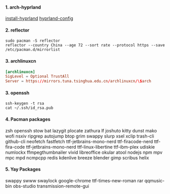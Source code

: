 <!-- Install archlinux: archinstall -->

#### 1. arch-hyprland

[install-hyprland](https://github.com/JaKooLit/Hyprland-v3)
[hyprland-config](https://github.com/prasanthrangan/hyprdots)

#### 2. reflector

```shell
sudo pacman -S reflector
reflector --country China --age 72 --sort rate --protocol https --save /etc/pacman.d/mirrorlist
```

#### 3. archlinuxcn

```/etc/pacman.conf
[archlinuxcn]
SigLevel = Optional TrustAll
Server = https://mirrors.tuna.tsinghua.edu.cn/archlinuxcn/\$arch
```

#### 3. openssh

```shell
ssh-keygen -t rsa
cat ~/.ssh/id_rsa.pub
```

#### 4. Pacman packages

zsh
openssh
stow
bat
lazygit
plocate
zathura
lf
joshuto
kitty
dunst
mako
wofi
nsxiv
ripgrep
autojump
btop
grim
swappy
slurp
xsel
xclip
trash-cli
github-cli
neofetch
fastfetch
ttf-jetbrains-mono-nerd
ttf-firacode-nerd
ttf-fira-code
ttf-jetbrains-mono-nerd
ttf-linux-libertine
ttf-ibm-plex
udiskie
numlockx
ffmpegthumbnailer
vivid
libreoffice
okular
atool
nodejs
npm
mpv
mpc
mpd
ncmpcpp
redis
kdenlive
breeze
blender
gimp
scribus
helix

#### 5. Yay Packages

swappy
swww
swaylock
google-chrome
ttf-times-new-roman
rar
qqmusic-bin
obs-studio
transmission-remote-gui
